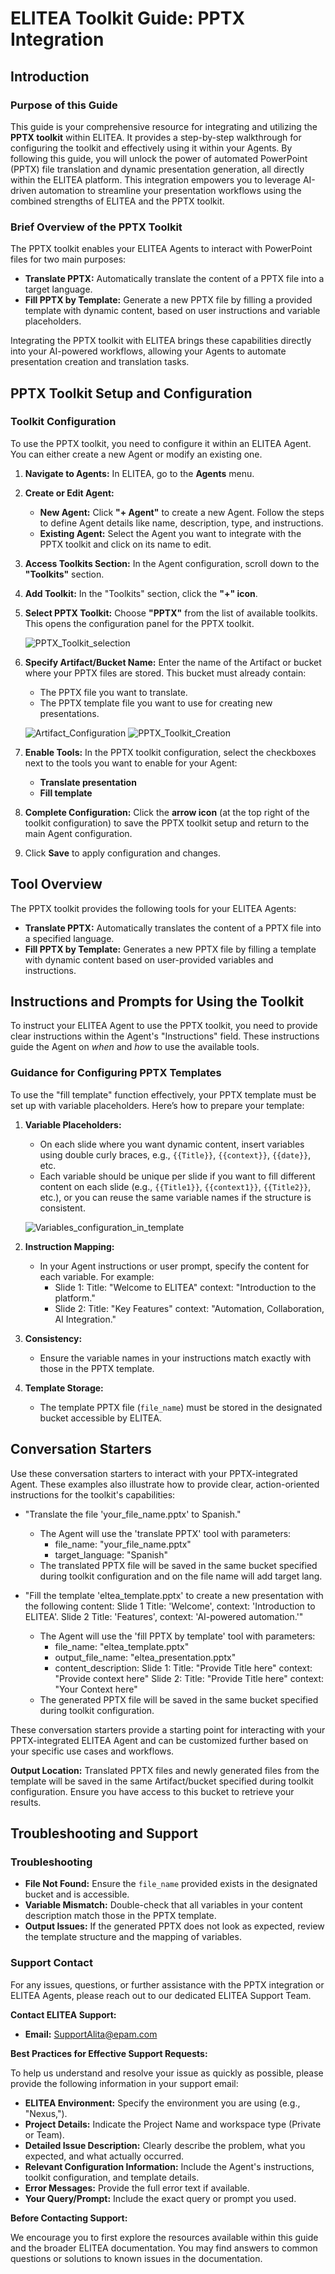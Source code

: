 # ELITEA Toolkit Guide: PPTX Integration

## Introduction

### Purpose of this Guide

This guide is your comprehensive resource for integrating and utilizing the **PPTX toolkit** within ELITEA. It provides a step-by-step walkthrough for configuring the toolkit and effectively using it within your Agents. By following this guide, you will unlock the power of automated PowerPoint (PPTX) file translation and dynamic presentation generation, all directly within the ELITEA platform. This integration empowers you to leverage AI-driven automation to streamline your presentation workflows using the combined strengths of ELITEA and the PPTX toolkit.

### Brief Overview of the PPTX Toolkit

The PPTX toolkit enables your ELITEA Agents to interact with PowerPoint files for two main purposes:

*   **Translate PPTX:** Automatically translate the content of a PPTX file into a target language.
*   **Fill PPTX by Template:** Generate a new PPTX file by filling a provided template with dynamic content, based on user instructions and variable placeholders.

Integrating the PPTX toolkit with ELITEA brings these capabilities directly into your AI-powered workflows, allowing your Agents to automate presentation creation and translation tasks.

## PPTX Toolkit Setup and Configuration

### Toolkit Configuration

To use the PPTX toolkit, you need to configure it within an ELITEA Agent. You can either create a new Agent or modify an existing one.

1.  **Navigate to Agents:** In ELITEA, go to the **Agents** menu.
2.  **Create or Edit Agent:**
    *   **New Agent:** Click **"+ Agent"** to create a new Agent. Follow the steps to define Agent details like name, description, type, and instructions.
    *   **Existing Agent:** Select the Agent you want to integrate with the PPTX toolkit and click on its name to edit.
3.  **Access Toolkits Section:** In the Agent configuration, scroll down to the **"Toolkits"** section.
4.  **Add Toolkit:** In the "Toolkits" section, click the **"+" icon**.
5.  **Select PPTX Toolkit:** Choose **"PPTX"** from the list of available toolkits. This opens the configuration panel for the PPTX toolkit.

    ![PPTX_Toolkit_selection](../../img/how-tos/toolkits/powerpoint/PPTX_Toolkit.png)

6.  **Specify Artifact/Bucket Name:** Enter the name of the Artifact or bucket where your PPTX files are stored. This bucket must already contain:

    * The PPTX file you want to translate.
    * The PPTX template file you want to use for creating new presentations.

    ![Artifact_Configuration](../../img/how-tos/toolkits/powerpoint/Bucket_Creation_And_Content.png)
    ![PPTX_Toolkit_Creation](../../img/how-tos/toolkits/powerpoint/PPTX_Tool_Creation.png)

7.  **Enable Tools:** In the PPTX toolkit configuration, select the checkboxes next to the tools you want to enable for your Agent:
    *   **Translate presentation**
    *   **Fill template**
8.  **Complete Configuration:** Click the **arrow icon** (at the top right of the toolkit configuration) to save the PPTX toolkit setup and return to the main Agent configuration.
9.  Click **Save** to apply configuration and changes.

## Tool Overview

The PPTX toolkit provides the following tools for your ELITEA Agents:

*   **Translate PPTX:** Automatically translates the content of a PPTX file into a specified language.
*   **Fill PPTX by Template:** Generates a new PPTX file by filling a template with dynamic content based on user-provided variables and instructions.

## Instructions and Prompts for Using the Toolkit

To instruct your ELITEA Agent to use the PPTX toolkit, you need to provide clear instructions within the Agent's "Instructions" field. These instructions guide the Agent on *when* and *how* to use the available tools.

### Guidance for Configuring PPTX Templates

To use the "fill template" function effectively, your PPTX template must be set up with variable placeholders. Here’s how to prepare your template:

1. **Variable Placeholders:**
    * On each slide where you want dynamic content, insert variables using double curly braces, e.g., `{{Title}}`, `{{context}}`, `{{date}}`, etc.
    * Each variable should be unique per slide if you want to fill different content on each slide (e.g., `{{Title1}}`, `{{context1}}`, `{{Title2}}`, etc.), or you can reuse the same variable names if the structure is consistent.

    ![Variables_configuration_in_template](../../img/how-tos/toolkits/powerpoint/Variable_Configuration_in_template.png)
2. **Instruction Mapping:**
    * In your Agent instructions or user prompt, specify the content for each variable. For example:
        - Slide 1:
            Title: "Welcome to ELITEA"
            context: "Introduction to the platform."
        - Slide 2:
            Title: "Key Features"
            context: "Automation, Collaboration, AI Integration."
3. **Consistency:**
    * Ensure the variable names in your instructions match exactly with those in the PPTX template.
4. **Template Storage:**
    * The template PPTX file (`file_name`) must be stored in the designated bucket accessible by ELITEA.

## Conversation Starters

Use these conversation starters to interact with your PPTX-integrated Agent. These examples also illustrate how to provide clear, action-oriented instructions for the toolkit's capabilities:

*   "Translate the file 'your_file_name.pptx' to Spanish."
    - The Agent will use the 'translate PPTX' tool with parameters:
        - file_name: "your_file_name.pptx"
        - target_language: "Spanish"
    - The translated PPTX file will be saved in the same bucket specified during toolkit configuration and on the file name will add target lang.

*   "Fill the template 'eltea_template.pptx' to create a new presentation with the following content: Slide 1 Title: 'Welcome', context: 'Introduction to ELITEA'. Slide 2 Title: 'Features', context: 'AI-powered automation.'"
    - The Agent will use the 'fill PPTX by template' tool with parameters:
        - file_name: "eltea_template.pptx"
        - output_file_name: "eltea_presentation.pptx"
        - content_description:
            Slide 1:
                Title: "Provide Title here"
                context: "Provide context here"
            Slide 2:
                Title: "Provide Title here"
                context: "Your Context here"
    - The generated PPTX file will be saved in the same bucket specified during toolkit configuration.

These conversation starters provide a starting point for interacting with your PPTX-integrated ELITEA Agent and can be customized further based on your specific use cases and workflows.

**Output Location:** Translated PPTX files and newly generated files from the template will be saved in the same Artifact/bucket specified during toolkit configuration. Ensure you have access to this bucket to retrieve your results.

## Troubleshooting and Support

### Troubleshooting

*   **File Not Found:** Ensure the `file_name` provided exists in the designated bucket and is accessible.
*   **Variable Mismatch:** Double-check that all variables in your content description match those in the PPTX template.
*   **Output Issues:** If the generated PPTX does not look as expected, review the template structure and the mapping of variables.

### Support Contact

For any issues, questions, or further assistance with the PPTX integration or ELITEA Agents, please reach out to our dedicated ELITEA Support Team.

**Contact ELITEA Support:**

*   **Email:** [SupportAlita@epam.com](mailto:SupportAlita@epam.com)

**Best Practices for Effective Support Requests:**

To help us understand and resolve your issue as quickly as possible, please provide the following information in your support email:

*   **ELITEA Environment:** Specify the environment you are using (e.g., "Nexus,").
*   **Project Details:** Indicate the Project Name and workspace type (Private or Team).
*   **Detailed Issue Description:** Clearly describe the problem, what you expected, and what actually occurred.
*   **Relevant Configuration Information:** Include the Agent's instructions, toolkit configuration, and template details.
*   **Error Messages:** Provide the full error text if available.
*   **Your Query/Prompt:** Include the exact query or prompt you used.

**Before Contacting Support:**

We encourage you to first explore the resources available within this guide and the broader ELITEA documentation. You may find answers to common questions or solutions to known issues in the documentation.
